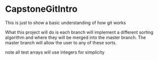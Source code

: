 # CapstoneGitIntro
This is just to show a basic understanding of how git works

What this project will do is each branch will implement a different sorting 
algorithm and where they will be merged into the master branch. The master
branch will allow the user to any of these sorts.

note all test arrays will use integers for simplicity
